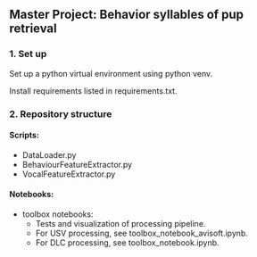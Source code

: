 ## Master Project: Behavior syllables of pup retrieval ##

### 1. Set up ###

Set up a python virtual environment using python venv.

Install requirements listed in requirements.txt.

### 2. Repository structure ### 

#### Scripts: ####
- DataLoader.py
- BehaviourFeatureExtractor.py
- VocalFeatureExtractor.py

#### Notebooks: ####
- toolbox notebooks:
  - Tests and visualization of processing pipeline.
  - For USV processing, see toolbox_notebook_avisoft.ipynb.
  - For DLC processing, see toolbox_notebook.ipynb.
